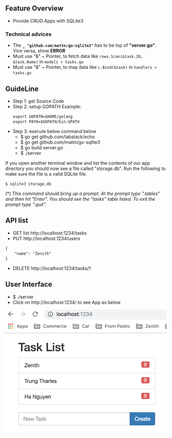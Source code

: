 ## Feature Overview
- Provide CRUD Apps with SQLite3 

### Technical advices
- The <b>`_ "github.com/mattn/go-sqlite3"`</b> has to be top of <b>"server.go"</b>. Vice versa, show <b>ERROR</b>
- Must use "&" ~ Pointer, to fetch data like  `rows.Scan(&task.ID, &task.Name)` in `models > tasks.go`
- Must use "&" ~ Pointer, to map data like `c.Bind(&task)` in `handlers > tasks.go`

## GuideLine
- Step 1: get Source Code
- Step 2: setup GOPATH
	Example:
	```
	export GOPATH=$HOME/golang
	export PATH=$GOPATH/bin:$PATH
	```
- Step 3: execute below command below
	- $ go get github.com/labstack/echo
	- $ go get github.com/mattn/go-sqlite3
	- $ go build server.go
	- $ ./server


If you open another terminal window and list the contents of our app directory you should now see a file called "storage.db". Run the following to make sure the file is a valid SQLite file.
```
$ sqlite3 storage.db
```
(*) <i>This command should bring up a prompt. At the prompt type ".tables" and then hit "Enter". You should see the "tasks" table listed. To exit the prompt type ".quit".</i>



## API list
- GET list http://localhost:1234/tasks
- PUT http://localhost:1234/users 
```
{
    "name": "Zenith"
}
```
- DELETE http://localhost:1234/tasks/1

## User Interface
- $ ./server
- Click on http://localhost:1234/ to see App as below

![Screenshot](api_demo.png)